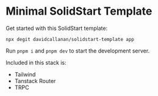 # Minimal SolidStart Template

Get started with this SolidStart template:

```
npx degit davidcallanan/solidstart-template app
```

Run `pnpm i` and `pnpm dev` to start the development server.

Included in this stack is:

 - Tailwind
 - Tanstack Router
 - TRPC
